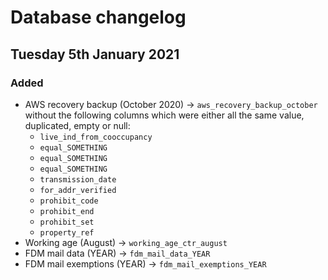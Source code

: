 # Database changelog

## Tuesday 5th January 2021

### Added

- AWS recovery backup (October 2020) -> `aws_recovery_backup_october` without the following columns which were either all the same value, duplicated, empty or null:
  - `live_ind_from_cooccupancy`
  - `equal_SOMETHING`
  - `equal_SOMETHING`
  - `equal_SOMETHING`
  - `transmission_date`
  - `for_addr_verified`
  - `prohibit_code`
  - `prohibit_end`
  - `prohibit_set`
  - `property_ref`
- Working age (August) -> `working_age_ctr_august`
- FDM mail data (YEAR) -> `fdm_mail_data_YEAR`
- FDM mail exemptions (YEAR) -> `fdm_mail_exemptions_YEAR`
